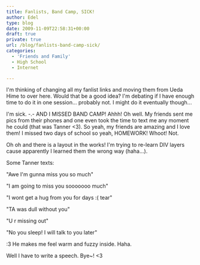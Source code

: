 ```yaml
---
title: Fanlists, Band Camp, SICK!
author: Edel
type: blog
date: 2009-11-09T22:58:31+00:00
draft: true
private: true
url: /blog/fanlists-band-camp-sick/
categories:
  - 'Friends and Family'
  - High School
  - Internet

---
```

I'm thinking of changing all my fanlist links and moving them from Ueda Hime to over here. Would that be a good idea? I'm debating if I have enough time to do it in one session... probably not. I might do it eventually though...

I'm sick. -.- AND I MISSED BAND CAMP! Ahhh! Oh well. My friends sent me pics from their phones and one even took the time to text me any moment he could (that was Tanner <3). So yeah, my friends are amazing and I love them! I missed two days of school so yeah, HOMEWORK! Whoot! Not.

Oh oh and there is a layout in the works! I'm trying to re-learn DIV layers cause apparently I learned them the wrong way (haha...).

Some Tanner texts:

"Awe I'm gunna miss you so much"
  
"I am going to miss you sooooooo much"
  
"I wont get a hug from you for days :( tear"
  
"TA was dull without you"
  
"U r missing out"
  
"No you sleep! I will talk to you later"

:3 He makes me feel warm and fuzzy inside. Haha.

Well I have to write a speech. Bye~! <3


